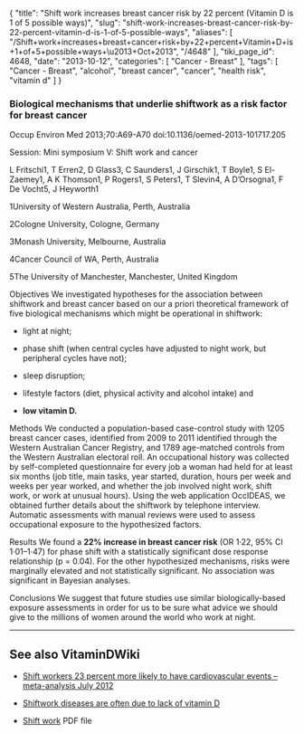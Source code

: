 {
    "title": "Shift work increases breast cancer risk by 22 percent (Vitamin D is 1 of 5 possible ways)",
    "slug": "shift-work-increases-breast-cancer-risk-by-22-percent-vitamin-d-is-1-of-5-possible-ways",
    "aliases": [
        "/Shift+work+increases+breast+cancer+risk+by+22+percent+Vitamin+D+is+1+of+5+possible+ways+\u2013+Oct+2013",
        "/4648"
    ],
    "tiki_page_id": 4648,
    "date": "2013-10-12",
    "categories": [
        "Cancer - Breast"
    ],
    "tags": [
        "Cancer - Breast",
        "alcohol",
        "breast cancer",
        "cancer",
        "health risk",
        "vitamin d"
    ]
}


### Biological mechanisms that underlie shiftwork as a risk factor for breast cancer

Occup Environ Med 2013;70:A69-A70 doi:10.1136/oemed-2013-101717.205

Session: Mini symposium V: Shift work and cancer

L Fritschi1,     T Erren2,     D Glass3,     C Saunders1,     J Girschik1,     T Boyle1,     S El-Zaemey1,     A K Thomson1,     P Rogers1,     S Peters1,     T Slevin4,     A D’Orsogna1,     F De Vocht5,     J Heyworth1

1University of Western Australia, Perth, Australia

2Cologne University, Cologne, Germany

3Monash University, Melbourne, Australia

4Cancer Council of WA, Perth, Australia

5The University of Manchester, Manchester, United Kingdom

Objectives We investigated hypotheses for the association between shiftwork and breast cancer based on our a priori theoretical framework of five biological mechanisms which might be operational in shiftwork: 

* light at night; 

* phase shift (when central cycles have adjusted to night work, but peripheral cycles have not); 

* sleep disruption; 

* lifestyle factors (diet, physical activity and alcohol intake) and 

*  **low vitamin D.** 

Methods We conducted a population-based case-control study with 1205 breast cancer cases, identified from 2009 to 2011 identified through the Western Australian Cancer Registry, and 1789 age-matched controls from the Western Australian electoral roll. An occupational history was collected by self-completed questionnaire for every job a woman had held for at least six months (job title, main tasks, year started, duration, hours per week and weeks per year worked, and whether the job involved night work, shift work, or work at unusual hours). Using the web application OccIDEAS, we obtained further details about the shiftwork by telephone interview. Automatic assessments with manual reviews were used to assess occupational exposure to the hypothesized factors.

Results We found a  **22% increase in breast cancer risk**  (OR 1·22, 95% CI 1·01–1·47) for phase shift with a statistically significant dose response relationship (p = 0.04). For the other hypothesized mechanisms, risks were marginally elevated and not statistically significant. No association was significant in Bayesian analyses.

Conclusions We suggest that future studies use similar biologically-based exposure assessments in order for us to be sure what advice we should give to the millions of women around the world who work at night.

---

## See also VitaminDWiki

* [Shift workers 23 percent more likely to have cardiovascular events – meta-analysis July 2012](/posts/shift-workers-23-percent-more-likely-to-have-cardiovascular-events-meta-analysis)

* [Shiftwork diseases are often due to lack of vitamin D](/posts/shiftwork-diseases-are-often-due-to-lack-of-vitamin-d)

* [Shift work](https://VitaminDWiki.com/tiki-download_wiki_attachment.php?attId=559) PDF file